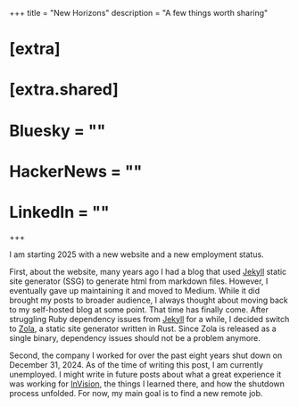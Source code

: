 +++
title = "New Horizons"
description = "A few things worth sharing"

# [extra]
# [extra.shared]
#   Bluesky = ""
#   HackerNews = ""
#   LinkedIn = ""
+++

I am starting 2025 with a new website and a new employment status.

First, about the website, many years ago I had a blog that used [Jekyll][jekyll] static site generator (SSG) to generate html from markdown files. However, I eventually gave up maintaining it and moved to Medium. While it did brought my posts to broader audience, I always thought about moving back to my self-hosted blog at some point. That time has finally come. After struggling Ruby dependency issues from [Jekyll][jekyll] for a while, I decided switch to [Zola][zola], a static site generator written in Rust. Since Zola is released as a single binary, dependency issues should not be a problem anymore.

Second, the company I worked for over the past eight years shut down on December 31, 2024. As of the time of writing this post, I am currently unemployed. I might write in future posts about what a great experience it was working for [InVision][invision], the things I learned there, and how the shutdown process unfolded. For now, my main goal is to find a new remote job.

[zola]: https://www.getzola.org/
[jekyll]: https://jekyllrb.com/
[invision]: https://www.linkedin.com/company/invisionapp
